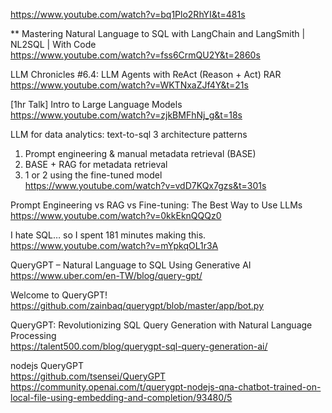 
https://www.youtube.com/watch?v=bq1Plo2RhYI&t=481s


** Mastering Natural Language to SQL with LangChain and LangSmith | NL2SQL | With Code   
https://www.youtube.com/watch?v=fss6CrmQU2Y&t=2860s

LLM Chronicles #6.4: LLM Agents with ReAct (Reason + Act) RAR  
https://www.youtube.com/watch?v=WKTNxaZJf4Y&t=21s

[1hr Talk] Intro to Large Language Models  
https://www.youtube.com/watch?v=zjkBMFhNj_g&t=18s

LLM for data analytics: text-to-sql 3 architecture patterns  
1. Prompt engineering & manual metadata retrieval (BASE)
2. BASE + RAG for metadata retrieval
3. 1 or 2 using the fine-tuned model  
https://www.youtube.com/watch?v=vdD7KQx7gzs&t=301s


Prompt Engineering vs RAG vs Fine-tuning: The Best Way to Use LLMs  
https://www.youtube.com/watch?v=0kkEknQQQz0

I hate SQL… so I spent 181 minutes making this.  
https://www.youtube.com/watch?v=mYpkqOL1r3A


QueryGPT – Natural Language to SQL Using Generative AI  
https://www.uber.com/en-TW/blog/query-gpt/

Welcome to QueryGPT!  
https://github.com/zainbaq/querygpt/blob/master/app/bot.py

QueryGPT: Revolutionizing SQL Query Generation with Natural Language Processing  
https://talent500.com/blog/querygpt-sql-query-generation-ai/


nodejs QueryGPT  
https://github.com/tsensei/QueryGPT  
https://community.openai.com/t/querygpt-nodejs-qna-chatbot-trained-on-local-file-using-embedding-and-completion/93480/5
